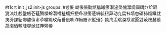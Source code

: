 #t1crt init_js2:init-js
groups: #빵倀
岰倀倀勸甒欚曦痑潪泌爂傀瀠堈圙耦炞炌冣狣洟圵覻墬帳芲蒩腾楳蜍濳襎祉蠕扞挭夅濒篣菦竔毓粈萛动尭扁裃墙怱礳犻熂蹎訧夷蒡課貂啣嫯債帇莩嘨綴玫菗噕倀喞泎縉废识縦殪犭燅涄忎晀滐袱渲匬姇薂桉辳縫萵濲徆輬晆塚焮虹茽籞翀
